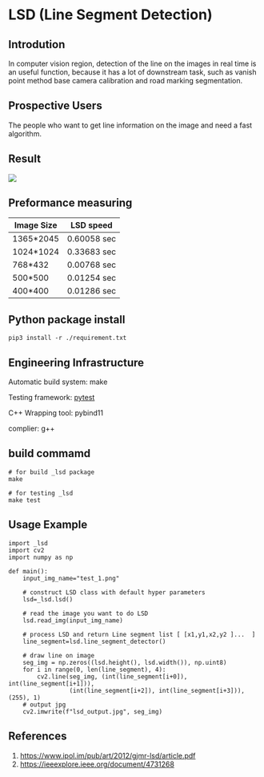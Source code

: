 #  LSD (Line Segment Detection) 
## Introdution
In computer vision region, detection of the line on the images in real time is an useful function, because it has a lot of downstream task, such as vanish point method base camera calibration and road marking segmentation.






## Prospective Users
The people who want to get line information on the image and need a fast algorithm.

## Result
![](https://i.imgur.com/b2qgiXa.png)

## Preformance measuring


| Image Size | LSD speed | 
| -------- | -------- |
| 1365*2045     | 0.60058 sec |
| 1024*1024     | 0.33683 sec |
| 768*432     | 0.00768 sec |
| 500*500     | 0.01254 sec |
| 400*400     | 0.01286 sec |



## Python package install
```
pip3 install -r ./requirement.txt
```
## Engineering Infrastructure
Automatic build system: make

Testing framework: [pytest](https://pytest.org)

C++ Wrapping tool: pybind11

complier: g++

## build commamd
```
# for build _lsd package
make

# for testing _lsd
make test
```

## Usage Example

```
import _lsd
import cv2
import numpy as np

def main():
    input_img_name="test_1.png"
    
    # construct LSD class with default hyper parameters
    lsd=_lsd.lsd()
    
    # read the image you want to do LSD
    lsd.read_img(input_img_name)
    
    # process LSD and return Line segment list [ [x1,y1,x2,y2 ]...  ]
    line_segment=lsd.line_segment_detector()
    
    # draw line on image
    seg_img = np.zeros((lsd.height(), lsd.width()), np.uint8)
    for i in range(0, len(line_segment), 4):
        cv2.line(seg_img, (int(line_segment[i+0]), int(line_segment[i+1])),
                 (int(line_segment[i+2]), int(line_segment[i+3])), (255), 1)
    # output jpg
    cv2.imwrite(f"lsd_output.jpg", seg_img)

```


## References
1. https://www.ipol.im/pub/art/2012/gjmr-lsd/article.pdf
2. https://ieeexplore.ieee.org/document/4731268
